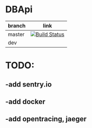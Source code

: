 # DBApi

| branch  |  link |
|---|---|
| master  |  [![Build Status](https://travis-ci.org/OmniChannelChatBot/DBApi.svg?branch=master)](https://travis-ci.org/OmniChannelChatBot/DBApi) |
|  dev |   |

# TODO:
## -add sentry.io
## -add docker
## -add opentracing, jaeger
